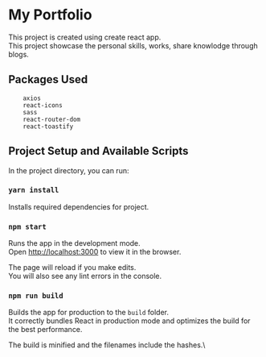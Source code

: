 # My Portfolio

This project is created using create react app.\
This project showcase the personal skills, works, share knowlodge through blogs.

## Packages Used

```
    axios
    react-icons
    sass
    react-router-dom
    react-toastify
```

## Project Setup and Available Scripts

In the project directory, you can run:

### `yarn install`

Installs required dependencies for project.

### `npm start`

Runs the app in the development mode.\
Open [http://localhost:3000](http://localhost:3000) to view it in the browser.

The page will reload if you make edits.\
You will also see any lint errors in the console.

### `npm run build`

Builds the app for production to the `build` folder.\
It correctly bundles React in production mode and optimizes the build for the best performance.

The build is minified and the filenames include the hashes.\
